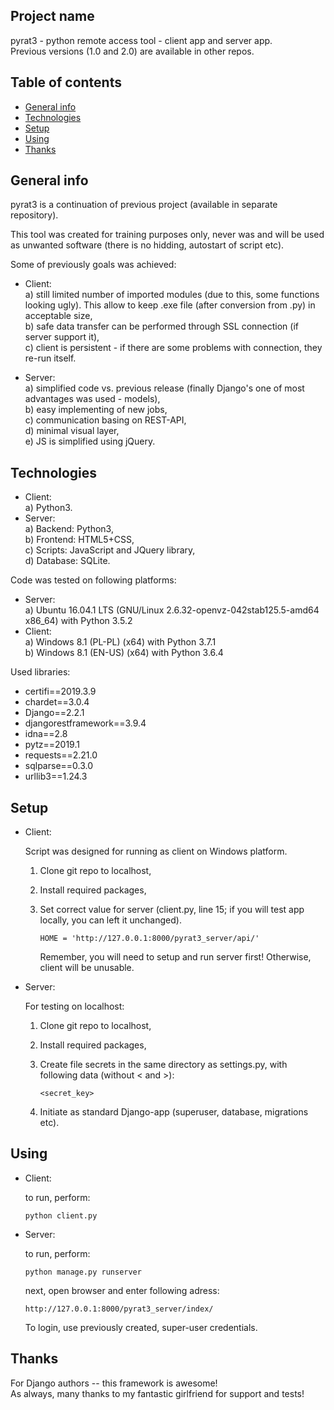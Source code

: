 ## Project name
pyrat3 - python remote access tool - client app and server app.  
Previous versions (1.0 and 2.0) are available in other repos.

## Table of contents
* [General info](#general-info)
* [Technologies](#technologies)
* [Setup](#setup)
* [Using](#using)
* [Thanks](#thanks)

## General info
pyrat3 is a continuation of previous project (available in separate repository).

This tool was created for training purposes only, never was and will be used as unwanted software 
(there is no hidding, autostart of script etc).

Some of previously goals was achieved:

- Client:  
a) still limited number of imported modules (due to this, some functions looking ugly). This allow to
keep .exe file (after conversion from .py) in acceptable size,  
b) safe data transfer can be performed through SSL connection (if server support it),  
c) client is persistent - if there are some problems with connection, they re-run itself.  
  
- Server:  
a) simplified code vs. previous release (finally Django's one of most advantages was used - models),  
b) easy implementing of new jobs,  
c) communication basing on REST-API,  
d) minimal visual layer,  
e) JS is simplified using jQuery.  


## Technologies
- Client:  
a) Python3.  
- Server:  
a) Backend: Python3,  
b) Frontend: HTML5+CSS,  
c) Scripts: JavaScript and JQuery library,  
d) Database: SQLite.

Code was tested on following platforms:
- Server:  
a) Ubuntu 16.04.1 LTS (GNU/Linux 2.6.32-openvz-042stab125.5-amd64 x86_64) with Python 3.5.2  
- Client:  
a) Windows 8.1 (PL-PL) (x64) with Python 3.7.1  
b) Windows 8.1 (EN-US) (x64) with Python 3.6.4  

Used libraries:
* certifi==2019.3.9
* chardet==3.0.4
* Django==2.2.1
* djangorestframework==3.9.4
* idna==2.8
* pytz==2019.1
* requests==2.21.0
* sqlparse==0.3.0
* urllib3==1.24.3

## Setup

- Client:  

  Script was designed for running as client on Windows platform.
  1. Clone git repo to localhost,
  2. Install required packages,
  3. Set correct value for server (client.py, line 15; if you will test app locally, 
  you can left it unchanged).  
    
      ```
      HOME = 'http://127.0.0.1:8000/pyrat3_server/api/'
      ```
      Remember, you will need to setup and run server first! Otherwise, client will be unusable.
  
- Server:  

  For testing on localhost:
  1. Clone git repo to localhost,
  2. Install required packages,  
  3. Create file secrets in the same directory as settings.py, 
  with following data (without < and >):  
    
      ```
      <secret_key>
      ```
  4. Initiate as standard Django-app (superuser, database, migrations etc).

## Using

- Client:  

  to run, perform:
  ```
  python client.py
  ```
- Server:  

  to run, perform:
  ```
  python manage.py runserver
  ```
  next, open browser and enter following adress:
  ```
  http://127.0.0.1:8000/pyrat3_server/index/
  ```
  To login, use previously created, super-user credentials.

## Thanks

For Django authors -- this framework is awesome!   
As always, many thanks to my fantastic
girlfriend for support and tests!